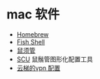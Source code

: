 # mac 软件
* [Homebrew](http://brew.sh/)
* [Fish Shell](http://fishshell.com/)
* [鼠须管](http://rime.im/) 
* [SCU](https://github.com/neolee/SCU/) 鼠鬚管图形化配置工具
* [云梯的vpn 配置](https://www.secureurdata.com/)

